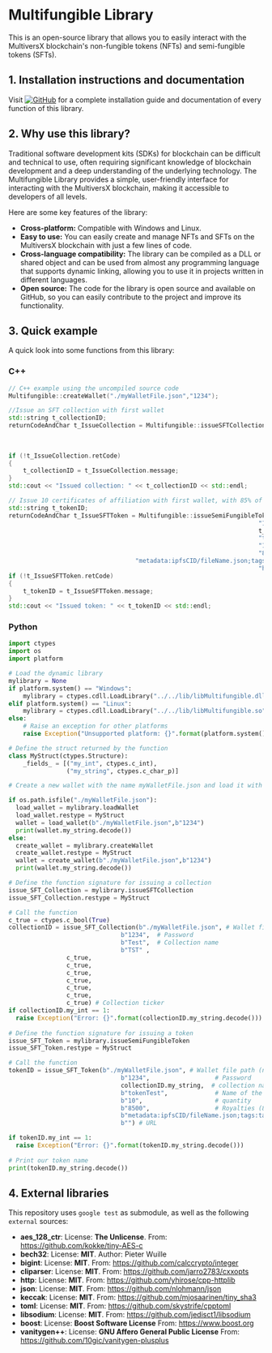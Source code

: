 # Multifungible Library
This is an open-source library that allows you to easily interact with the MultiversX blockchain's non-fungible tokens (NFTs) and semi-fungible tokens (SFTs).

## 1. Installation instructions and documentation
Visit [![GitHub](https://img.shields.io/badge/GitHub-Profile-blue?style=flat-square&logo=github)](https://dgomezde83.github.io/multifungible.github.io) for a complete installation guide and documentation of every function of this library.

## 2. Why use this library?

Traditional software development kits (SDKs) for blockchain can be difficult and technical to use, often requiring significant knowledge of blockchain development and a deep understanding of the underlying technology. The Multifungible Library provides a simple, user-friendly interface for interacting with the MultiversX blockchain, making it accessible to developers of all levels.

Here are some key features of the library:
- **Cross-platform:** Compatible with Windows and Linux.
- **Easy to use:** You can easily create and manage NFTs and SFTs on the MultiversX blockchain with just a few lines of code.
- **Cross-language compatibility:** The library can be compiled as a DLL or shared object and can be used from almost any programming language that supports dynamic linking, allowing you to use it in projects written in different languages.
- **Open source:** The code for the library is open source and available on GitHub, so you can easily contribute to the project and improve its functionality.

## 3. Quick example
A quick look into some functions from this library: 

### C++
```c++
// C++ example using the uncompiled source code
Multifungible::createWallet("./myWalletFile.json","1234");

//Issue an SFT collection with first wallet
std::string t_collectionID;
returnCodeAndChar t_IssueCollection = Multifungible::issueSFTCollection("./myWalletFile.json", //Wallet file path
                                                                       "1234", //Password
                                                                       "Test", //Collection name
                                                                       "TST"); //Collection ticker
if (!t_IssueCollection.retCode)
{
    t_collectionID = t_IssueCollection.message;
}
std::cout << "Issued collection: " << t_collectionID << std::endl;

// Issue 10 certificates of affiliation with first wallet, with 85% of royalties on transfer
std::string t_tokenID;
returnCodeAndChar t_IssueSFTToken = Multifungible::issueSemiFungibleToken("./myWalletFile.json", //Wallet file path
                                                                     "1234",                  //Password
                                                                     t_collectionID.c_str(),  //collection name
                                                                     "tokenTest",             //Name of the token
                                                                     "10",                    //quantity
                                                                     "8500",                  //Royalties (85.00%)
                                   "metadata:ipfsCID/fileName.json;tags:tag1,tag2,tag3",      //metadata 
                                                                     "https://...");          //URL
if (!t_IssueSFTToken.retCode)
{
    t_tokenID = t_IssueSFTToken.message;
}
std::cout << "Issued token: " << t_tokenID << std::endl;
```
### Python
```python
import ctypes
import os
import platform

# Load the dynamic library
mylibrary = None
if platform.system() == "Windows":
    mylibrary = ctypes.cdll.LoadLibrary("../../lib/libMultifungible.dll")
elif platform.system() == "Linux":
    mylibrary = ctypes.cdll.LoadLibrary("../../lib/libMultifungible.so")
else:
    # Raise an exception for other platforms
    raise Exception("Unsupported platform: {}".format(platform.system()))

# Define the struct returned by the function
class MyStruct(ctypes.Structure):
    _fields_ = [("my_int", ctypes.c_int),
                ("my_string", ctypes.c_char_p)]

# Create a new wallet with the name myWalletFile.json and load it with > 0.05 EGLD (you have to do this on your own)

if os.path.isfile("./myWalletFile.json"):
  load_wallet = mylibrary.loadWallet
  load_wallet.restype = MyStruct
  wallet = load_wallet(b"./myWalletFile.json",b"1234")
  print(wallet.my_string.decode())
else:
  create_wallet = mylibrary.createWallet
  create_wallet.restype = MyStruct
  wallet = create_wallet(b"./myWalletFile.json",b"1234")
  print(wallet.my_string.decode())

# Define the function signature for issuing a collection
issue_SFT_Collection = mylibrary.issueSFTCollection
issue_SFT_Collection.restype = MyStruct

# Call the function
c_true = ctypes.c_bool(True)
collectionID = issue_SFT_Collection(b"./myWalletFile.json", # Wallet file path (needs to be created and loaded with 0.05 EGLD)
                               b"1234",  # Password
                               b"Test",  # Collection name
                               b"TST" ,
				c_true,
				c_true,
				c_true,
				c_true,
				c_true,
				c_true,
				c_true) # Collection ticker
if collectionID.my_int == 1:
  raise Exception("Error: {}".format(collectionID.my_string.decode()))
           
# Define the function signature for issuing a token
issue_SFT_Token = mylibrary.issueSemiFungibleToken
issue_SFT_Token.restype = MyStruct

# Call the function
tokenID = issue_SFT_Token(b"./myWalletFile.json", # Wallet file path (needs to be created and loaded with 0.05 EGLD)
                               b"1234",                  # Password
                               collectionID.my_string,  # collection name
                               b"tokenTest",             # Name of the token
                               b"10",                    # quantity
                               b"8500",                  # Royalties (85.00%)
                               b"metadata:ipfsCID/fileName.json;tags:tag1,tag2,tag3", # metadata 
                               b"") # URL

if tokenID.my_int == 1:
  raise Exception("Error: {}".format(tokenID.my_string.decode()))
  
# Print our token name
print(tokenID.my_string.decode())
```

## 4. External libraries
This repository uses `google test` as submodule, as well as the following `external` sources:

- **aes_128_ctr**: License: **The Unlicense**. From: https://github.com/kokke/tiny-AES-c
- **bech32**: License: **MIT**. Author: Pieter Wuille
- **bigint**: License: **MIT**. From: https://github.com/calccrypto/integer
- **cliparser**: License: **MIT**. From: https://github.com/jarro2783/cxxopts
- **http**: License: **MIT**. From: https://github.com/yhirose/cpp-httplib
- **json**: License: **MIT**. From: https://github.com/nlohmann/json
- **keccak**: License: **MIT**. From: https://github.com/mjosaarinen/tiny_sha3
- **toml**: License: **MIT**. From: https://github.com/skystrife/cpptoml
- **libsodium**: License: **MIT**. From: https://github.com/jedisct1/libsodium
- **boost**: License: **Boost Software License** From: https://www.boost.org
- **vanitygen++**: License: **GNU Affero General Public License** From: https://github.com/10gic/vanitygen-plusplus
